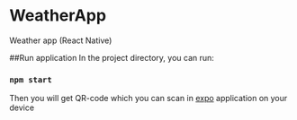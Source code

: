 # WeatherApp
Weather app (React Native)

##Run application
In the project directory, you can run:

### `npm start`
Then you will get QR-code which you can scan in [expo](https://expo.dev/) application on your device
